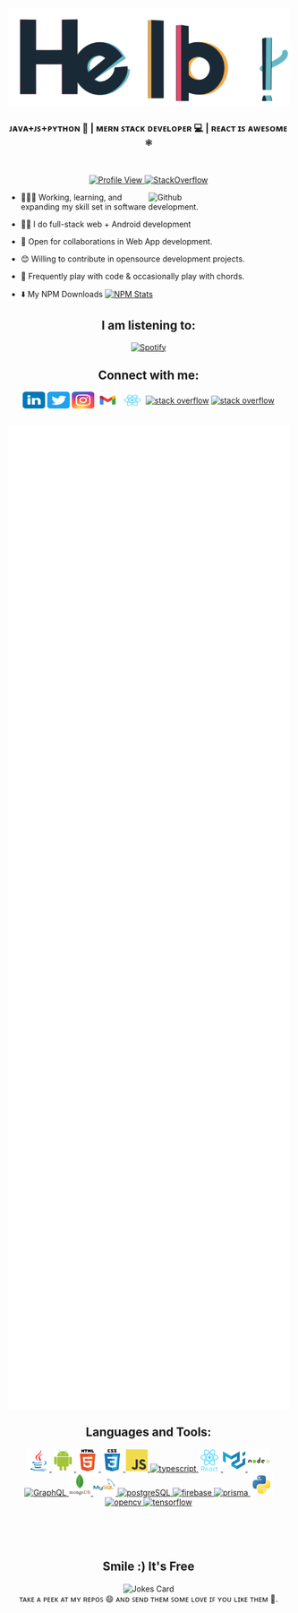 <h1 align="center"> <a href="#"><img src="https://github.com/Daim-Nickel-Penny/Daim-Nickel-Penny/blob/master/Assets/hello.gif" alt="hello-gif"> </a>
<h3 align="center">ᴊᴀᴠᴀ+ᴊꜱ+ᴘʏᴛʜᴏɴ 📖 | ᴍᴇʀɴ ꜱᴛᴀᴄᴋ ᴅᴇᴠᴇʟᴏᴘᴇʀ 💻 | ʀᴇᴀᴄᴛ ɪꜱ ᴀᴡᴇꜱᴏᴍᴇ ⚛️ </h3>
</h1><br/>

<p align="center">
  <a 
href="https://daimk1.web.app/" target="_blank">
  <img src="https://eng5fioy90ren0n.m.pipedream.net" width="135" alt="Profile View" /> 
  </a> 
 <a 
href="https://stackoverflow.com/users/11551099/i-am-daim" target="_blank"><img alt="StackOverflow" 
src="https://stackoverflow-badge.vercel.app/?userID=11551099"  width="170">
  </a> 
  
</p>



<img width="50%" align="right" alt="Github" src="https://activity-graph.herokuapp.com/graph?username=Daim-Nickel-Penny&theme=react-dark" />

- 👨🏽‍💻 Working, learning, and expanding my skill set in software development. <br/>

- 🐱‍💻 I do full-stack web + Android development

- 🤝 Open for collaborations in Web App development.<br/>

- 😊 Willing to contribute in opensource development projects.<br/>

- 🎸 Frequently play with code & occasionally play with chords.

- ⬇️ My NPM Downloads    <a 
href="https://www.npmjs.com/~daimkhan"><img alt="NPM Stats" 
src="https://img.shields.io/endpoint?url=https%3A%2F%2Fraw.githubusercontent.com%2FDaim-Nickel-Penny%2FFetch-Npm-Stats%2Fmaster%2Fstats.json"  width="240">
  </a> 

<h2 align="center">I am listening to:</h2>
<div align="center">
  
[![Spotify](https://spotify-live-two.vercel.app/api/spotify)](https://open.spotify.com/user/fwci60alle1oxjhsud1py4jz5)
  
</p>

  <h2 align="center">Connect with me:</h2>
<p align="center">
<a href="https://www.linkedin.com/in/daim/" target="blank"><img align="center" src="https://github.com/edent/SuperTinyIcons/blob/master/images/svg/linkedin.svg" alt="Daim's LinkedIn" height="30" width="40" /></a>
<a href="https://twitter.com/i_am_daim" target="blank"><img align="center" src="https://github.com/edent/SuperTinyIcons/blob/master/images/svg/twitter.svg" alt="@i_am_daim" height="30" width="40" /></a>
<a href="https://instagram.com/i_am_daim_" target="blank"><img align="center" src="https://github.com/edent/SuperTinyIcons/blob/master/images/svg/instagram.svg" alt="@i_am_daim_" height="30" width="40" /></a>
<a href="mailto:daimk558@gmail.com" target="blank"><img align="center" src="https://github.com/edent/SuperTinyIcons/blob/master/images/svg/gmail.svg" alt="daimk558@gmail.com" height="30" width="40" /></a>
<a href="https://daimk1.web.app/" target="blank"><img align="center" src="https://github.com/edent/SuperTinyIcons/blob/master/images/svg/react.svg" alt="my website" height="30" width="40" /></a>
 <a href="https://stackoverflow.com/users/11551099/i-am-daim" target="blank"><img align="center" src="https://upload.wikimedia.org/wikipedia/commons/thumb/e/ef/Stack_Overflow_icon.svg/768px-Stack_Overflow_icon.svg.png" alt="stack overflow" height="40" width="40" /></a>
  <a href="https://rarible.com/daim" target="blank"><img align="center" src="https://seeklogo.com/images/R/rarible-logo-C237AACF7C-seeklogo.com.png" alt="stack overflow" height="40" width="40" /></a>

</p>

<br/>
<a href="#"><img align="center" src="/github-metrics.svg" alt="Metrics" width="580"></a>

  
<h2 align="center">Languages and Tools:</h2>
<p align="center"> <a href="https://docs.oracle.com/en/java/" target="_blank"> <img src="https://github.com/devicons/devicon/blob/master/icons/java/java-original.svg" alt="java" width="40" height="40"/> </a> <a href="https://developer.android.com/docs" target="_blank"> <img src="https://github.com/devicons/devicon/blob/master/icons/android/android-original.svg" alt="android" width="40" height="40"/> </a> <a href="https://www.w3.org/html/" target="_blank"> <img src="https://github.com/devicons/devicon/blob/master/icons/html5/html5-original-wordmark.svg" alt="html5" width="40" height="40"/> </a> <a href="https://www.w3schools.com/css/" target="_blank"> <img src="https://github.com/devicons/devicon/blob/master/icons/css3/css3-original-wordmark.svg" alt="css3" width="40" height="40"/> </a> <a href="https://developer.mozilla.org/en-US/docs/Web/JavaScript" target="_blank"> <img src="https://github.com/devicons/devicon/blob/master/icons/javascript/javascript-original.svg" alt="javascript" width="40" height="40"/> </a><a href="https://www.typescriptlang.org/" target="_blank"> <img src="https://www.vectorlogo.zone/logos/typescriptlang/typescriptlang-icon.svg" alt="typescript" width="40" height="40"/> </a> <a href="https://reactjs.org/" target="_blank"> <img src="https://github.com/devicons/devicon/blob/master/icons/react/react-original-wordmark.svg" alt="react" width="40" height="40"/> </a> <a href="https://material-ui.com/" target="_blank"> <img src="https://github.com/devicons/devicon/blob/master/icons/materialui/materialui-original.svg" alt="materialUI" width="40" height="40"/> </a> <a href="https://nodejs.org" target="_blank"> <img src="https://github.com/devicons/devicon/blob/master/icons/nodejs/nodejs-original-wordmark.svg" alt="nodejs" width="40" height="40"/> </a><a href="https://graphql.org/" target="_blank"> <img src="https://upload.wikimedia.org/wikipedia/commons/1/17/GraphQL_Logo.svg" alt="GraphQL" width="40" height="40"/> </a> <a href="https://www.mongodb.com/" target="_blank"> <img src="https://github.com/devicons/devicon/blob/master/icons/mongodb/mongodb-original-wordmark.svg" alt="mongodb" width="40" height="40"/> </a> <a href="https://www.mysql.com/" target="_blank"> <img src="https://github.com/devicons/devicon/blob/master/icons/mysql/mysql-original-wordmark.svg" alt="mysql" width="40" height="40"/> </a>   <a href="https://www.postgresql.org/" target="_blank"> <img src="https://www.vectorlogo.zone/logos/postgresql/postgresql-icon.svg" alt="postgreSQL" width="40" height="40"/> </a> <a href="https://firebase.google.com/" target="_blank"> <img src="https://www.vectorlogo.zone/logos/firebase/firebase-icon.svg" alt="firebase" width="40" height="40"/> </a><a href="https://www.prisma.io/" target="_blank"> <img src="https://encrypted-tbn0.gstatic.com/images?q=tbn:ANd9GcSXnnYlmlxe67CtuSstx4oMBxW0eWi29jjWsm6lNQCQr6JFnEyzhmt7_ADtuH0_pqUn0GI&usqp=CAU" alt="prisma" width="40" height="40"/> </a> <a href="https://www.python.org" target="_blank"> <img src="https://github.com/devicons/devicon/blob/master/icons/python/python-original.svg" alt="python" width="40" height="40"/> </a> <a href="https://opencv.org/" target="_blank"> <img src="https://www.vectorlogo.zone/logos/opencv/opencv-icon.svg" alt="opencv" width="40" height="40"/> </a> <a href="https://www.tensorflow.org" target="_blank"> <img src="https://www.vectorlogo.zone/logos/tensorflow/tensorflow-icon.svg" alt="tensorflow" width="40" height="40"/> </a>
</p>
<br/>
<br/>










</br>

<h2 align="center">Smile :) It's Free</h2>
<p align="center">
  <img src="https://readme-jokes.vercel.app/api?bgColor=black&qColor=yellow&aColor=skyblue&borderColor=orange" alt="Jokes Card" align="center"/><br/>
  ᴛᴀᴋᴇ ᴀ ᴘᴇᴇᴋ ᴀᴛ ᴍʏ ʀᴇᴘᴏꜱ 😄 ᴀɴᴅ ꜱᴇɴᴅ ᴛʜᴇᴍ ꜱᴏᴍᴇ ʟᴏᴠᴇ ɪꜰ ʏᴏᴜ ʟɪᴋᴇ ᴛʜᴇᴍ 🌟.
</p>
